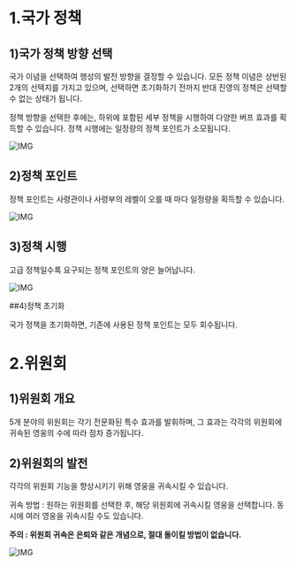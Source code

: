 # 1.국가 정책

## 1)국가 정책 방향 선택

국가 이념을 선택하여 행성의 발전 방향을 결정할 수 있습니다. 모든 정책 이념은 상반된 2개의 선택지를 가지고 있으며, 선택하면 초기화하기 전까지 반대 진영의 정책은 선택할 수 없는 상태가 됩니다.

정책 방향을 선택한 후에는, 하위에 포함된 세부 정책을 시행하여 다양한 버프 효과를 획득할 수 있습니다. 정책 시행에는 일정량의 정책 포인트가 소모됩니다.

![IMG]()



## 2)정책 포인트

정책 포인트는 사령관이나 사령부의 레벨이 오를 때 마다 일정량을 획득할 수 있습니다.

![IMG]()



## 3)정책 시행

고급 정책일수록 요구되는 정책 포인트의 양은 늘어납니다.

![IMG]()



##4)정책 초기화

국가 정책을 초기화하면, 기존에 사용된 정책 포인트는 모두 회수됩니다.











# 2.위원회

## 1)위원회 개요

5개 분야의 위원회는 각기 전문화된 특수 효과를 발휘하며, 그 효과는 각각의 위원회에 귀속된 영웅의 수에 따라 점차 증가됩니다.



## 2)위원회의 발전

각각의 위원회 기능을 향상시키기 위해 영웅을 귀속시킬 수 있습니다.

귀속 방법 : 원하는 위원회를 선택한 후, 해당 위원회에 귀속시킬 영웅을 선택합니다. 동시에 여러 영웅을 귀속시킬 수도 있습니다.

**주의 : 위원회 귀속은 은퇴와 같은 개념으로, 절대 돌이킬 방법이 없습니다.**

![IMG]()